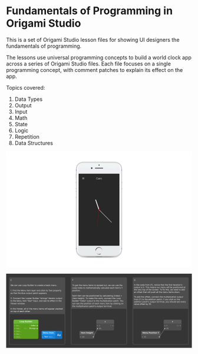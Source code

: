 Fundamentals of Programming in Origami Studio
====

This is a set of Origami Studio lesson files for showing UI designers the fundamentals of programming.

The lessons use universal programming concepts to build a world clock app across a series of Origami Studio files. Each file focuses on a single programming concept, with comment patches to explain its effect on the app. 

Topics covered:
1. Data Types
2. Output
3. Input
4. Math
5. State
6. Logic
7. Repetition
8. Data Structures

![Sample App][app]

![Annotated File][comments] 


[app]: README/img/app/app.gif "Sample App"
[comments]: README/img/app/app-comments.png "Annotated File"